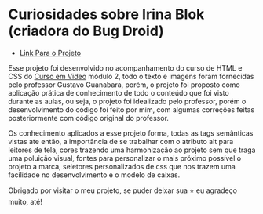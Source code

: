 # Curiosidades sobre Irina Blok (criadora do Bug Droid)

- [Link Para o Projeto](https://guilherme-artigas.github.io/Projeto-Sobre-IrinaBlok/)

Esse projeto foi desenvolvido no acompanhamento do curso de HTML e CSS do [Curso em Video](https://www.cursoemvideo.com/) módulo 2, todo o texto e imagens foram fornecidas pelo professor Gustavo Guanabara, porém, o projeto foi proposto como aplicação prática de conhecimento de todo o conteúdo que foi visto durante as aulas, ou seja, o projeto foi idealizado pelo professor, porém o desenvolvimento do código foi feito por mim, com algumas correções feitas posteriormente com código original do professor.

Os conhecimento aplicados a esse projeto forma, todas as tags semânticas vistas ate então, a importância de se trabalhar com o atributo alt para leitores de tela, cores trazendo uma harmonização ao projeto sem que traga uma poluição visual, fontes para personalizar o mais próximo possível o projeto a marca, seletores personalizados de css que nos trazem uma facilidade no desenvolvimento e o modelo de caixas.

Obrigado por visitar o meu projeto, se puder deixar sua ⭐ eu agradeço muito, até!
